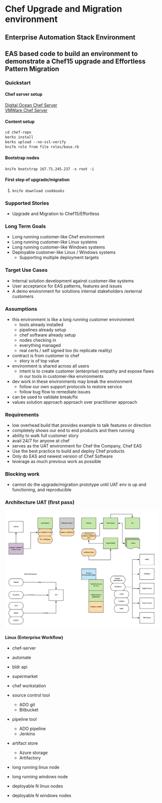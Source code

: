 # Chef Upgrade and Migration environment
## Enterprise Automation Stack Environment

## EAS based code to build an environment to demonstrate a Chef15 upgrade and Effortless Pattern Migration

### Quickstart

#### Chef server setup
  [Digital Ocean Chef Server](./terraform/digitalocean/README.md)  
  [VMWare Chef Server](./terraform/vmware/README.md)

#### Content setup
  ```
  cd chef-repo
  berks install
  berks upload --no-ssl-verify
  knife role from file roles/base.rb
  ```

#### Bootstrap nodes
  `knife bootstrap 167.71.245.237 -x root -i`

#### First step of upgrade/migration
1. `knife download cookbooks`

### Supported Stories
* Upgrade and Migration to Chef15/Effortless

### Long Term Goals
* Long running customer-like Chef environment
* Long running customer-like Linux systems
* Long running customer-like Windows systems
* Deployable customer-like Linux / Windows systems
    * Supporting multiple deployment targets

### Target Use Cases
* Internal solution development against customer-like systems
* User acceptance for EAS patterns, features and issues
* A demo environment for solutions internal stakeholders /external customers

### Assumptions
* this environment is like a long running customer environment
  * tools already installed
  * pipelines already setup
  * chef software already setup
  * nodes checking in
  * everything managed
  * real certs / self signed too (to replicate reality)
* contract is from customer to chef
  * story is of top value
* environment is shared across all users
  * intent is to create customer (enterprise) empathy and expose flaws in our tools in customer-like environments
* dev work in these environments may break the environment
  * follow our own support protocols to restore service
  * follow bug flow to remediate issues
* can be used to validate break/fix
* values solution approach approach over practitioner approach


### Requirements
* low overhead build that provides example to talk features or direction
* completely shows our end to end products and them running
* ability to walk full customer story
* avail 24/7 for anyone at chef
* serves as the UAT environment for Chef the Company, Chef EAS
* Use the best practice to build and deploy Chef products
* Only do EAS and newest version of Chef Software
* leverage as much previous work as possible

### Blocking work

* cannot do the upgrade/migration prototype until UAT env is up and functioning, and reproducible

### Architecture UAT (first pass)

![Architecture](environment.png)


#### Linux (Enterprise Workflow)

* chef-server
* automate
* bldr api
* supermarket
* chef workstation

* source control tool
  * ADO git
  * Bitbucket
* pipeline tool
  * ADO pipeline
  * Jenkins
* artifact store
  * Azure storage
  * Artifactory

* long running linux node
* long running windows node

* deployable N linux nodes
* deployable N windows nodes
